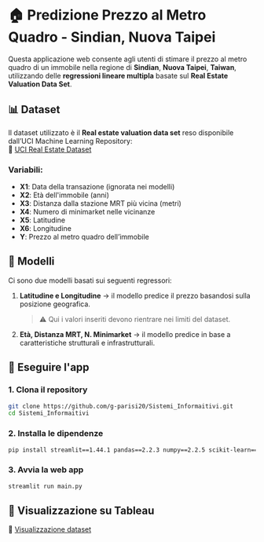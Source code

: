 # 🏠 Predizione Prezzo al Metro Quadro - Sindian, Nuova Taipei

Questa applicazione web consente agli utenti di stimare il prezzo al metro quadro di un immobile nella regione di **Sindian**, **Nuova Taipei**, **Taiwan**, utilizzando delle **regressioni lineare multipla** basate sul **Real Estate Valuation Data Set**.

## 📊 Dataset

Il dataset utilizzato è il **Real estate valuation data set** reso disponibile dall’UCI Machine Learning Repository:  
🔗 [UCI Real Estate Dataset](https://archive.ics.uci.edu/ml/datasets/Real+estate+valuation+data+set)

### Variabili:

- **X1**: Data della transazione (ignorata nei modelli)
- **X2**: Età dell'immobile (anni)
- **X3**: Distanza dalla stazione MRT più vicina (metri)
- **X4**: Numero di minimarket nelle vicinanze
- **X5**: Latitudine
- **X6**: Longitudine
- **Y**: Prezzo al metro quadro dell’immobile

## 🧠 Modelli

Ci sono due modelli basati sui seguenti regressori:

1. **Latitudine e Longitudine** → il modello predice il prezzo basandosi sulla posizione geografica.
   > ⚠️ Qui i valori inseriti devono rientrare nei limiti del dataset.
2. **Età, Distanza MRT, N. Minimarket** → il modello predice in base a caratteristiche strutturali e infrastrutturali.


## 🚀 Eseguire l'app

### 1. Clona il repository
```bash
git clone https://github.com/g-parisi20/Sistemi_Informaitivi.git
cd Sistemi_Informaitivi
```

### 2. Installa le dipendenze
```bash
pip install streamlit==1.44.1 pandas==2.2.3 numpy==2.2.5 scikit-learn==1.6.1 ucimlrepo==0.0.7
```

### 3. Avvia la web app
```bash
streamlit run main.py
```

## 🎨 Visualizzazione su Tableau
🔗 [Visualizzazione dataset](https://archive.ics.uci.edu/ml/datasets/Real+estate+valuation+data+set)
